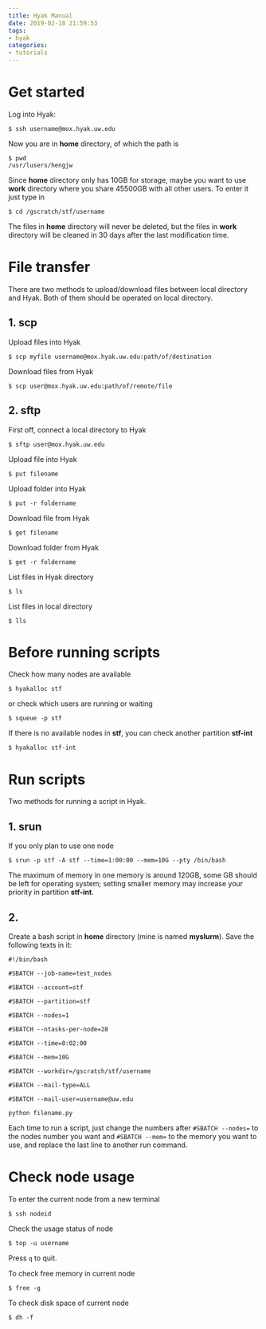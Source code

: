 ```yaml
---
title: Hyak Manual
date: 2019-02-18 21:59:53
tags:
- hyak
categories:
- tutorials
---
```


# Get started

Log into Hyak:

    $ ssh username@mox.hyak.uw.edu

Now you are in **home** directory, of which the path is 

    $ pwd
    /usr/lusers/hengjw

Since **home** directory only has 10GB for storage, maybe you want to use **work** directory where you share 45500GB with all other users. To enter it just type in 

    $ cd /gscratch/stf/username

The files in **home** directory will never be deleted, but the files in **work** directory will be cleaned in 30 days after the last modification time. 

# File transfer

There are two methods to upload/download files between local directory and Hyak. Both of them should be operated on local directory. 

## 1. scp

Upload files into Hyak

    $ scp myfile username@mox.hyak.uw.edu:path/of/destination

Download files from Hyak

    $ scp user@mox.hyak.uw.edu:path/of/remote/file

## 2. sftp

First off, connect a local directory to Hyak

    $ sftp user@mox.hyak.uw.edu

Upload file into Hyak

    $ put filename

Upload folder into Hyak

    $ put -r foldername

Download file from Hyak

    $ get filename

Download folder from Hyak

    $ get -r foldername

List files in Hyak directory

    $ ls

List files in local directory 

    $ lls





# Before running scripts

Check how many nodes are available

    $ hyakalloc stf

or check which users are running or waiting

    $ squeue -p stf

If there is no available nodes in **stf**, you can check another partition **stf-int**

    $ hyakalloc stf-int

# Run scripts

Two methods for running a script in Hyak.

## 1. srun

If you only plan to use one node

    $ srun -p stf -A stf --time=1:00:00 --mem=10G --pty /bin/bash 

The maximum of memory in one memory is around 120GB, some GB should be left for operating system; setting smaller memory may increase your priority in partition **stf-int**. 

## 2. 

Create a bash script in **home** directory (mine is named **myslurm**). Save the following texts in it:

    #!/bin/bash

    #SBATCH --job-name=test_nodes

    #SBATCH --account=stf

    #SBATCH --partition=stf

    #SBATCH --nodes=1

    #SBATCH --ntasks-per-node=28

    #SBATCH --time=0:02:00

    #SBATCH --mem=10G

    #SBATCH --workdir=/gscratch/stf/username

    #SBATCH --mail-type=ALL

    #SBATCH --mail-user=username@uw.edu

    python filename.py

Each time to run a script, just change the numbers after ```#SBATCH --nodes=``` to the nodes number you want and ```#SBATCH --mem=``` to the memory you want to use, and replace the last line to another run command. 

# Check node usage

To enter the current node from a new terminal 

    $ ssh nodeid

Check the usage status of node

    $ top -u username

Press ```q``` to quit.

To check free memory in current node

    $ free -g

To check disk space of current node

    $ dh -f